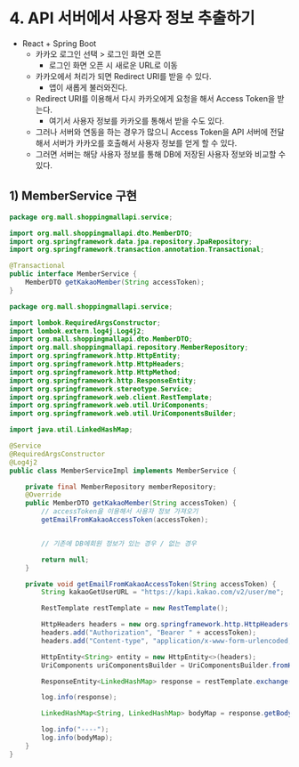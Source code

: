 # 4. API 서버에서 사용자 정보 추출하기
- React + Spring Boot
	- 카카오 로그인 선택 > 로그인 화면 오픈
		- 로그인 화면 오픈 시 새로운 URL로 이동
	- 카카오에서 처리가 되면 Redirect URI를 받을 수 있다.
		- 앱이 새롭게 불러와진다.
	- Redirect URI를 이용해서 다시 카카오에게 요청을 해서 Access Token을 받는다.
		- 여기서 사용자 정보를 카카오를 통해서 받을 수도 있다.
	- 그러나 서버와 연동을 하는 경우가 많으니 Access Token을 API 서버에 전달해서 서버가 카카오를 호출해서 사용자 정보를 얻게 할 수 있다.
	- 그러면 서버는 해당 사용자 정보를 통해 DB에 저장된 사용자 정보와 비교할 수 있다.

## 1) MemberService 구현
```java
package org.mall.shoppingmallapi.service;

import org.mall.shoppingmallapi.dto.MemberDTO;
import org.springframework.data.jpa.repository.JpaRepository;
import org.springframework.transaction.annotation.Transactional;

@Transactional
public interface MemberService {
    MemberDTO getKakaoMember(String accessToken);
}
```
```java
package org.mall.shoppingmallapi.service;

import lombok.RequiredArgsConstructor;
import lombok.extern.log4j.Log4j2;
import org.mall.shoppingmallapi.dto.MemberDTO;
import org.mall.shoppingmallapi.repository.MemberRepository;
import org.springframework.http.HttpEntity;
import org.springframework.http.HttpHeaders;
import org.springframework.http.HttpMethod;
import org.springframework.http.ResponseEntity;
import org.springframework.stereotype.Service;
import org.springframework.web.client.RestTemplate;
import org.springframework.web.util.UriComponents;
import org.springframework.web.util.UriComponentsBuilder;

import java.util.LinkedHashMap;

@Service
@RequiredArgsConstructor
@Log4j2
public class MemberServiceImpl implements MemberService {

    private final MemberRepository memberRepository;
    @Override
    public MemberDTO getKakaoMember(String accessToken) {
        // accessToken을 이용해서 사용자 정보 가져오기
        getEmailFromKakaoAccessToken(accessToken);


        // 기존에 DB에회원 정보가 있는 경우 / 없는 경우

        return null;
    }

    private void getEmailFromKakaoAccessToken(String accessToken) {
        String kakaoGetUserURL = "https://kapi.kakao.com/v2/user/me";

        RestTemplate restTemplate = new RestTemplate();

        HttpHeaders headers = new org.springframework.http.HttpHeaders();
        headers.add("Authorization", "Bearer " + accessToken);
        headers.add("Content-type", "application/x-www-form-urlencoded;charset=utf-8");

        HttpEntity<String> entity = new HttpEntity<>(headers);
        UriComponents uriComponentsBuilder = UriComponentsBuilder.fromHttpUrl(kakaoGetUserURL).build();

        ResponseEntity<LinkedHashMap> response = restTemplate.exchange(uriComponentsBuilder.toUri(), HttpMethod.GET, entity, LinkedHashMap.class);

        log.info(response);

        LinkedHashMap<String, LinkedHashMap> bodyMap = response.getBody();

        log.info("----");
        log.info(bodyMap);
    }
}

```

